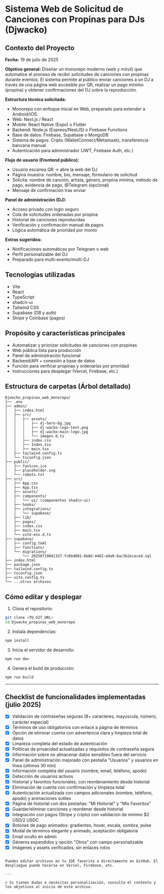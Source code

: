 # Sistema Web de Solicitud de Canciones con Propinas para DJs (Djwacko)

## Contexto del Proyecto

**Fecha:** 19 de julio de 2025

**Objetivo general:**
Diseñar un monorepo moderno (web y móvil) que automatice el proceso de recibir solicitudes de canciones con propinas durante eventos. El sistema permite al público enviar canciones a un DJ a través de una página web accesible por QR, realizar un pago mínimo (propina) y obtener confirmaciones del DJ sobre la reproducción.

**Estructura técnica solicitada:**
- Monorepo con enfoque inicial en Web, preparado para extender a Android/iOS.
- Web: Next.js / React
- Mobile: React Native (Expo) o Flutter
- Backend: Node.js (Express/NestJS) o Firebase Functions
- Base de datos: Firebase, Supabase o MongoDB
- Sistema de pagos: Cripto (WalletConnect/Metamask), transferencia bancaria manual
- Autenticación para administrador (JWT, Firebase Auth, etc.)

**Flujo de usuario (Frontend público):**
- Usuario escanea QR → abre la web del DJ
- Página muestra: nombre, bio, mensaje, formulario de solicitud
- Solicita: nombre de canción, artista, género, propina mínima, método de pago, evidencia de pago, @Telegram (opcional)
- Mensaje de confirmación tras enviar

**Panel de administración (DJ):**
- Acceso privado con login seguro
- Cola de solicitudes ordenadas por propina
- Historial de canciones reproducidas
- Verificación y confirmación manual de pagos
- Lógica automática de prioridad por monto

**Extras sugeridos:**
- Notificaciones automáticas por Telegram o web
- Perfil personalizable del DJ
- Preparado para multi-evento/multi-DJ

## Tecnologías utilizadas
- Vite
- React
- TypeScript
- shadcn-ui
- Tailwind CSS
- Supabase (DB y auth)
- Stripe y Coinbase (pagos)

## Propósito y características principales
- Automatizar y priorizar solicitudes de canciones con propinas
- Web pública lista para producción
- Panel de administración funcional
- Backend/API + conexión a base de datos
- Función para verificar propinas y ordenarlas por prioridad
- Instrucciones para desplegar (Vercel, Firebase, etc.)

## Estructura de carpetas (Árbol detallado)

```
Djwacko_propinas_web_monorepo/
├── .env
├── admin/
│   ├── index.html
│   ├── src/
│   │   ├── assets/
│   │   │   ├── dj-hero-bg.jpg
│   │   │   ├── dj-wacko-logo-text.png
│   │   │   ├── dj-wacko-main-logo.jpg
│   │   │   └── images.d.ts
│   │   ├── index.css
│   │   ├── Index.tsx
│   │   ├── main.tsx
│   ├── tailwind.config.ts
│   └── tsconfig.json
├── public/
│   ├── favicon.ico
│   ├── placeholder.svg
│   └── robots.txt
├── src/
│   ├── App.css
│   ├── App.tsx
│   ├── assets/
│   ├── components/
│   │   └── ui/ (componentes shadcn-ui)
│   ├── hooks/
│   ├── integrations/
│   │   └── supabase/
│   ├── lib/
│   ├── pages/
│   ├── index.css
│   ├── main.tsx
│   └── vite-env.d.ts
├── supabase/
│   ├── config.toml
│   ├── functions/
│   └── migrations/
│       └── 20250719041337-fc6bd801-6b8d-4482-a9a0-6ac3b2ececed.sql
├── index.html
├── package.json
├── tailwind.config.ts
├── tsconfig.json
├── vite.config.ts
└── ...otros archivos
```

## Cómo editar y desplegar

1. Clona el repositorio:
```sh
git clone <TU_GIT_URL>
cd Djwacko_propinas_web_monorepo
```
2. Instala dependencias:
```sh
npm install
```
3. Inicia el servidor de desarrollo:
```sh
npm run dev
```
4. Genera el build de producción:
```sh
npm run build
```

---

## Checklist de funcionalidades implementadas (julio 2025)

- [x] Validación de contraseñas seguras (8+ caracteres, mayúscula, número, carácter especial)
- [x] Términos de uso obligatorios con enlace a página de términos
- [x] Opción de eliminar cuenta con advertencia clara y limpieza total de datos
- [x] Limpieza completa del estado de autenticación
- [x] Políticas de privacidad actualizadas y requisitos de contraseña segura
- [x] Información sobre no almacenar datos sensibles fuera del servicio
- [x] Panel de administración mejorado con pestaña "Usuarios" y usuarios en línea (últimos 30 min)
- [x] Información completa del usuario (nombre, email, teléfono, apodo)
- [x] Detección de usuarios activos
- [x] Historial y favoritos funcionales, con reordenamiento desde historial
- [x] Eliminación de cuenta con confirmación y limpieza total
- [x] Autenticación actualizada con campos adicionales (nombre, teléfono, apodo) y animaciones sutiles
- [x] Página de historial con dos pestañas: "Mi Historial" y "Mis Favoritos"
- [x] Guardar/eliminar canciones y reordenar desde historial
- [x] Integración con pagos (Stripe y cripto) con validación de mínimo $2 USD/2 USDC
- [x] Botones de pago animados: gradientes, hover, escala, sombra, pulse
- [x] Modal de términos elegante y animado, aceptación obligatoria
- [x] Email oculto en admin
- [x] Géneros expandidos y opción "Otros" con campo personalizable
- [x] Imágenes y assets verificados, sin enlaces rotos
```

Puedes editar archivos en tu IDE favorito o directamente en GitHub. El despliegue puede hacerse en Vercel, Firebase, etc.

---

> Si tienes dudas o necesitas personalización, consulta el contexto y los objetivos al inicio de este archivo.
